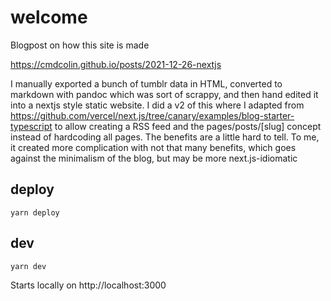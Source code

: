 # welcome

Blogpost on how this site is made

https://cmdcolin.github.io/posts/2021-12-26-nextjs

I manually exported a bunch of tumblr data in HTML, converted to markdown with
pandoc which was sort of scrappy, and then hand edited it into a nextjs style
static website. I did a v2 of this where I adapted from
https://github.com/vercel/next.js/tree/canary/examples/blog-starter-typescript
to allow creating a RSS feed and the pages/posts/[slug] concept instead of
hardcoding all pages. The benefits are a little hard to tell. To me, it created
more complication with not that many benefits, which goes against the
minimalism of the blog, but may be more next.js-idiomatic

## deploy

```
yarn deploy
```

## dev

```
yarn dev
```

Starts locally on http://localhost:3000
